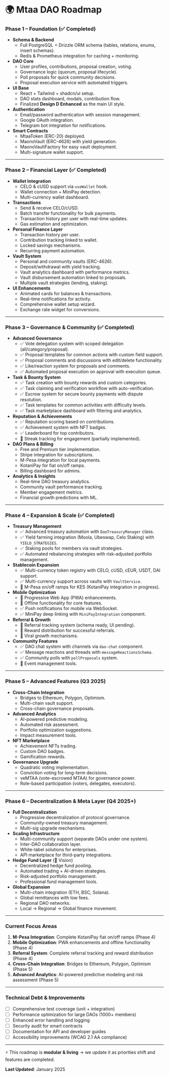 
# 🌍 **Mtaa DAO Roadmap**

### **Phase 1 – Foundation (✅ Completed)**

* **Schema & Backend**
  * Full PostgreSQL + Drizzle ORM schema (tables, relations, enums, insert schemas).
  * Redis & Prometheus integration for caching + monitoring.
* **DAO Core**
  * User profiles, contributions, proposal creation, voting.
  * Governance logic (quorum, proposal lifecycle).
  * Poll proposals for quick community decisions.
  * Proposal execution service with automated triggers.
* **UI Base**
  * React + Tailwind + shadcn/ui setup.
  * DAO stats dashboard, modals, contribution flow.
  * Finalized **Design D Enhanced** as the main UI style.
* **Authentication**
  * Email/password authentication with session management.
  * Google OAuth integration.
  * Telegram bot integration for notifications.
* **Smart Contracts**
  * MtaaToken (ERC-20) deployed.
  * MaonoVault (ERC-4626) with yield generation.
  * MaonoVaultFactory for easy vault deployment.
  * Multi-signature wallet support.

---

### **Phase 2 – Financial Layer (✅ Completed)**

* **Wallet Integration**
  * CELO & cUSD support via `useWallet` hook.
  * Wallet connection + MiniPay detection.
  * Multi-currency wallet dashboard.
* **Transactions**
  * Send & receive CELO/cUSD.
  * Batch transfer functionality for bulk payments.
  * Transaction history per user with real-time updates.
  * Gas estimation and optimization.
* **Personal Finance Layer**
  * Transaction history per user.
  * Contribution tracking linked to wallet.
  * Locked savings mechanisms.
  * Recurring payment automation.
* **Vault System**
  * Personal and community vaults (ERC-4626).
  * Deposit/withdrawal with yield tracking.
  * Vault analytics dashboard with performance metrics.
  * Vault disbursement automation linked to proposals.
  * Multiple vault strategies (lending, staking).
* **UI Enhancements**
  * Animated cards for balances & transactions.
  * Real-time notifications for activity.
  * Comprehensive wallet setup wizard.
  * Exchange rate widget for conversions.

---

### **Phase 3 – Governance & Community (✅ Completed)**

* **Advanced Governance**
  * ✅ Vote delegation system with scoped delegation (all/category/proposal).
  * ✅ Proposal templates for common actions with custom field support.
  * ✅ Proposal comments and discussions with edit/delete functionality.
  * ✅ Like/reaction system for proposals and comments.
  * ✅ Automated proposal execution on approval with execution queue.
* **Task & Bounty System**
  * ✅ Task creation with bounty rewards and custom categories.
  * ✅ Task claiming and verification workflow with auto-verification.
  * ✅ Escrow system for secure bounty payments with dispute resolution.
  * ✅ Task templates for common activities with difficulty levels.
  * ✅ Task marketplace dashboard with filtering and analytics.
* **Reputation & Achievements**
  * ✅ Reputation scoring based on contributions.
  * ✅ Achievement system with NFT badges.
  * ✅ Leaderboard for top contributors.
  * 🚧 Streak tracking for engagement (partially implemented).
* **DAO Plans & Billing**
  * Free and Premium tier implementation.
  * Stripe integration for subscriptions.
  * M-Pesa integration for local payments.
  * KotaniPay for fiat on/off ramps.
  * Billing dashboard for admins.
* **Analytics & Insights**
  * Real-time DAO treasury analytics.
  * Community vault performance tracking.
  * Member engagement metrics.
  * Financial growth predictions with ML.

---

### **Phase 4 – Expansion & Scale (✅ Completed)**

* **Treasury Management**
  * ✅ Advanced treasury automation with `DaoTreasuryManager` class.
  * ✅ Yield farming integration (Moola, Ubeswap, Celo Staking) with `YIELD_STRATEGIES`.
  * ✅ Staking pools for members via vault strategies.
  * ✅ Automated rebalancing strategies with risk-adjusted portfolio management.
* **Stablecoin Expansion**
  * ✅ Multi-currency token registry with CELO, cUSD, cEUR, USDT, DAI support.
  * ✅ Multi-currency support across vaults with `VaultService`.
  * 🚧 M-Pesa on/off ramps for KES (KotaniPay integration in progress).
* **Mobile Optimization**
  * 🚧 Progressive Web App (PWA) enhancements.
  * 🚧 Offline functionality for core features.
  * ✅ Push notifications for mobile via WebSocket.
  * ✅ MiniPay deep linking with `MiniPayIntegration` component.
* **Referral & Growth**
  * 🚧 Referral tracking system (schema ready, UI pending).
  * 🚧 Reward distribution for successful referrals.
  * 🚧 Viral growth mechanisms.
* **Community Features**
  * ✅ DAO chat system with channels via `dao-chat` component.
  * ✅ Message reactions and threads with `messageReactionsSchema`.
  * ✅ Community polls with `pollProposals` system.
  * 🚧 Event management tools.

---

### **Phase 5 – Advanced Features (Q3 2025)**

* **Cross-Chain Integration**
  * Bridges to Ethereum, Polygon, Optimism.
  * Multi-chain vault support.
  * Cross-chain governance proposals.
* **Advanced Analytics**
  * AI-powered predictive modeling.
  * Automated risk assessment.
  * Portfolio optimization suggestions.
  * Impact measurement tools.
* **NFT Marketplace**
  * Achievement NFTs trading.
  * Custom DAO badges.
  * Gamification rewards.
* **Governance Upgrade**
  * Quadratic voting implementation.
  * Conviction voting for long-term decisions.
  * veMTAA (vote-escrowed MTAA) for governance power.
  * Role-based participation (voters, delegates, executors).

---

### **Phase 6 – Decentralization & Meta Layer (Q4 2025+)**

* **Full Decentralization**
  * Progressive decentralization of protocol governance.
  * Community-owned treasury management.
  * Multi-sig upgrade mechanisms.
* **Scaling Infrastructure**
  * Multi-community support (separate DAOs under one system).
  * Inter-DAO collaboration layer.
  * White-label solutions for enterprises.
  * API marketplace for third-party integrations.
* **Hedge Fund Layer** (🚀 Vision)
  * Decentralized hedge fund pooling.
  * Automated trading + AI-driven strategies.
  * Risk-adjusted portfolio management.
  * Professional fund management tools.
* **Global Expansion**
  * Multi-chain integration (ETH, BSC, Solana).
  * Global remittances with low fees.
  * Regional DAO networks.
  * Local → Regional → Global finance movement.

---

### **Current Focus Areas**

1. **M-Pesa Integration**: Complete KotaniPay fiat on/off ramps (Phase 4)
2. **Mobile Optimization**: PWA enhancements and offline functionality (Phase 4)
3. **Referral System**: Complete referral tracking and reward distribution (Phase 4)
4. **Cross-Chain Integration**: Bridges to Ethereum, Polygon, Optimism (Phase 5)
5. **Advanced Analytics**: AI-powered predictive modeling and risk assessment (Phase 5)

---

### **Technical Debt & Improvements**

* [ ] Comprehensive test coverage (unit + integration)
* [ ] Performance optimization for large DAOs (1000+ members)
* [ ] Enhanced error handling and logging
* [ ] Security audit for smart contracts
* [ ] Documentation for API and developer guides
* [ ] Accessibility improvements (WCAG 2.1 AA compliance)

---

⚡ This roadmap is **modular & living** → we update it as priorities shift and features are completed.

**Last Updated**: January 2025
